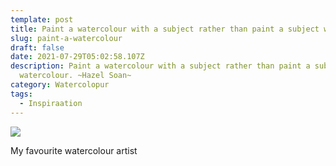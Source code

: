 ```yaml
---
template: post
title: Paint a watercolour with a subject rather than paint a subject with watercolour
slug: paint-a-watercolour
draft: false
date: 2021-07-29T05:02:58.107Z
description: Paint a watercolour with a subject rather than paint a subject with
  watercolour. ~Hazel Soan~
category: Watercolopur
tags:
  - Inspiraation
---
```

![](/media/img_3393.jpg)

My favourite watercolour artist